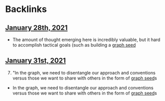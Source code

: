 
# Backlinks
## [January 28th, 2021](<January 28th, 2021.md>)
- The amount of thought emerging here is incredibly valuable, but it hard to accomplish tactical goals (such as building a [graph seed](<graph seed.md>)

## [January 31st, 2021](<January 31st, 2021.md>)
7. "In the graph, we need to disentangle our approach and conventions versus those we want to share with others in the form of [graph seed](<graph seed.md>)s

- In the graph, we need to disentangle our approach and conventions versus those we want to share with others in the form of [graph seed](<graph seed.md>)s

